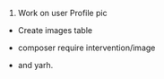 1. Work on user Profile pic
 - Create images table
 - composer require intervention/image
 

 - and yarh.










 